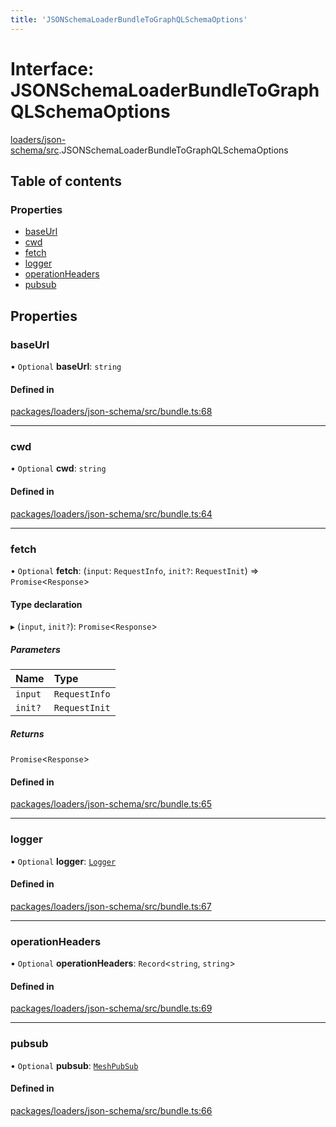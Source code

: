 ```yaml
---
title: 'JSONSchemaLoaderBundleToGraphQLSchemaOptions'
---
```


# Interface: JSONSchemaLoaderBundleToGraphQLSchemaOptions

[loaders/json-schema/src](../modules/loaders_json_schema_src).JSONSchemaLoaderBundleToGraphQLSchemaOptions

## Table of contents

### Properties

- [baseUrl](loaders_json_schema_src.JSONSchemaLoaderBundleToGraphQLSchemaOptions#baseurl)
- [cwd](loaders_json_schema_src.JSONSchemaLoaderBundleToGraphQLSchemaOptions#cwd)
- [fetch](loaders_json_schema_src.JSONSchemaLoaderBundleToGraphQLSchemaOptions#fetch)
- [logger](loaders_json_schema_src.JSONSchemaLoaderBundleToGraphQLSchemaOptions#logger)
- [operationHeaders](loaders_json_schema_src.JSONSchemaLoaderBundleToGraphQLSchemaOptions#operationheaders)
- [pubsub](loaders_json_schema_src.JSONSchemaLoaderBundleToGraphQLSchemaOptions#pubsub)

## Properties

### baseUrl

• `Optional` **baseUrl**: `string`

#### Defined in

[packages/loaders/json-schema/src/bundle.ts:68](https://github.com/Urigo/graphql-mesh/blob/master/packages/loaders/json-schema/src/bundle.ts#L68)

___

### cwd

• `Optional` **cwd**: `string`

#### Defined in

[packages/loaders/json-schema/src/bundle.ts:64](https://github.com/Urigo/graphql-mesh/blob/master/packages/loaders/json-schema/src/bundle.ts#L64)

___

### fetch

• `Optional` **fetch**: (`input`: `RequestInfo`, `init?`: `RequestInit`) => `Promise`<`Response`\>

#### Type declaration

▸ (`input`, `init?`): `Promise`<`Response`\>

##### Parameters

| Name | Type |
| :------ | :------ |
| `input` | `RequestInfo` |
| `init?` | `RequestInit` |

##### Returns

`Promise`<`Response`\>

#### Defined in

[packages/loaders/json-schema/src/bundle.ts:65](https://github.com/Urigo/graphql-mesh/blob/master/packages/loaders/json-schema/src/bundle.ts#L65)

___

### logger

• `Optional` **logger**: [`Logger`](../modules/types_src#logger)

#### Defined in

[packages/loaders/json-schema/src/bundle.ts:67](https://github.com/Urigo/graphql-mesh/blob/master/packages/loaders/json-schema/src/bundle.ts#L67)

___

### operationHeaders

• `Optional` **operationHeaders**: `Record`<`string`, `string`\>

#### Defined in

[packages/loaders/json-schema/src/bundle.ts:69](https://github.com/Urigo/graphql-mesh/blob/master/packages/loaders/json-schema/src/bundle.ts#L69)

___

### pubsub

• `Optional` **pubsub**: [`MeshPubSub`](types_src.MeshPubSub)

#### Defined in

[packages/loaders/json-schema/src/bundle.ts:66](https://github.com/Urigo/graphql-mesh/blob/master/packages/loaders/json-schema/src/bundle.ts#L66)

